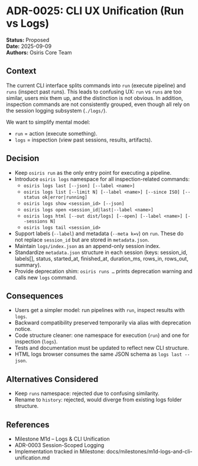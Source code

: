 


# ADR-0025: CLI UX Unification (Run vs Logs)

**Status:** Proposed  
**Date:** 2025-09-09  
**Authors:** Osiris Core Team

## Context
The current CLI interface splits commands into `run` (execute pipeline) and `runs` (inspect past runs). This leads to confusing UX: `run` vs `runs` are too similar, users mix them up, and the distinction is not obvious. In addition, inspection commands are not consistently grouped, even though all rely on the session logging subsystem (`./logs/`).

We want to simplify mental model:
- `run` = action (execute something).
- `logs` = inspection (view past sessions, results, artifacts).

## Decision
- Keep `osiris run` as the only entry point for executing a pipeline.
- Introduce `osiris logs` namespace for all inspection-related commands:
  - `osiris logs last [--json] [--label <name>]`
  - `osiris logs list [--limit N] [--label <name>] [--since ISO] [--status ok|error|running]`
  - `osiris logs show <session_id> [--json]`
  - `osiris logs open <session_id|last|--label <name>]`
  - `osiris logs html [--out dist/logs] [--open] [--label <name>] [--sessions N]`
  - `osiris logs tail <session_id>`
- Support labels (`--label`) and metadata (`--meta k=v`) on `run`. These do not replace `session_id` but are stored in `metadata.json`.
- Maintain `logs/index.json` as an append-only session index.
- Standardize `metadata.json` structure in each session (keys: session_id, labels[], status, started_at, finished_at, duration_ms, rows_in, rows_out, summary).
- Provide deprecation shim: `osiris runs …` prints deprecation warning and calls new `logs` command.

## Consequences
- Users get a simpler model: run pipelines with `run`, inspect results with `logs`.
- Backward compatibility preserved temporarily via alias with deprecation notice.
- Code structure cleaner: one namespace for execution (`run`) and one for inspection (`logs`).
- Tests and documentation must be updated to reflect new CLI structure.
- HTML logs browser consumes the same JSON schema as `logs last --json`.

## Alternatives Considered
- Keep `runs` namespace: rejected due to confusing similarity.
- Rename to `history`: rejected, would diverge from existing logs folder structure.

## References
- Milestone M1d – Logs & CLI Unification
- ADR-0003 Session-Scoped Logging
- Implementation tracked in Milestone: docs/milestones/m1d-logs-and-cli-unification.md
